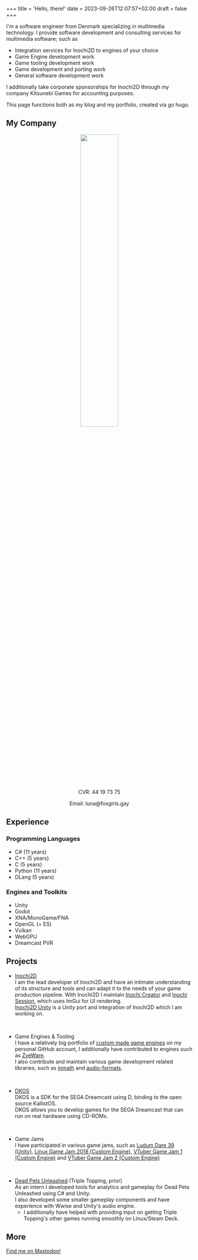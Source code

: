 +++
title = 'Hello, there!'
date = 2023-09-26T12:07:57+02:00
draft = false
+++

I'm a software engineer from Denmark specializing in multimedia technology.
I provide software development and consulting services for multimedia software; such as

 * Integration services for Inochi2D to engines of your choice
 * Game Engine development work
 * Game tooling development work
 * Game development and porting work
 * General software development work

I additionally take corporate sponsorships for Inochi2D through my company Kitsunebi Games for accounting purposes.

This page functions both as my blog and my portfolio, created via go hugo.

## My Company

<center>
    <a href="https://github.com/KitsunebiGames">
        <image style="width: 45%; height: auto;" src="/kitsunebi-games-logo.svg" />
    </a>
    <p> CVR: 44 19 73 75 </p>
    <p> Email: luna@foxgirls.gay </p>
</center>

## Experience
### Programming Languages
 * C# (11 years)
 * C++ (5 years)
 * C (5 years)
 * Python (11 years)
 * DLang (5 years)

### Engines and Toolkits
 * Unity
 * Godot
 * XNA/MonoGame/FNA
 * OpenGL (+ ES)
 * Vulkan
 * WebGPU
 * Dreamcast PVR

## Projects
 * [Inochi2D](https://inochi2d.com)  
   I am the lead developer of Inochi2D and have an intimate understanding of its structure and tools and can adapt it to the needs of your game production pipeline.
   With Inochi2D I maintain [Inochi Creator](https://github.com/Inochi2D/inochi-creator) and [Inochi Session](https://github.com/Inochi2D/inochi-session), which uses ImGui for UI rendering.  
   [Inochi2D Unity](https://github.com/Inochi2D/com.inochi2d.inochi2d-unity) is a Unity port and integration of Inochi2D which I am working on.

&nbsp;

 * Game Engines & Tooling  
   I have a relatively big portfolio of [custom made game engines](https://github.com/LunaTheFoxgirl/vtjam-engine) on my personal GitHub account, I additionally have contributed to engines such as [ZyeWare](https://github.com/zyebytevt/zyeware).  
   I also contribute and maintain various game development related libraries, such as [inmath](https://code.dlang.org/packages/inmath) and [audio-formats](https://code.dlang.org/packages/audio-formats).

&nbsp;

 * [DKOS](https://github.com/LunaTheFoxgirl/dkos)  
   DKOS is a SDK for the SEGA Dreamcast using D, binding to the open source KallistOS.  
   DKOS allows you to develop games for the SEGA Dreamcast that can run on real hardware using CD-ROMs.

&nbsp;

 * Game Jams  
   I have participated in various game jams, such as [Ludum Dare 39 (Unity)](https://ldjam.com/events/ludum-dare/39/rootemergency), [Linux Game Jam 2018 (Custom Engine)](https://itch.io/jam/linux-game-jam-2018/rate/245195), [VTuber Game Jam 1 (Custom Engine)](https://lunafoxgirlvt.itch.io/danmaku-1) and [VTuber Game Jam 2 (Custom Engine)](https://nethyr-ai.itch.io/behind-masked-hearts)

&nbsp;

 * [Dead Pets Unleashed](https://store.steampowered.com/app/1851720/Dead_Pets_Unleashed/) (Triple Topping, prior)  
     As an intern I developed tools for analytics and gameplay for Dead Pets Unleashed using C# and Unity.  
     I also developed some smaller gameplay components and have experience with Wwise and Unity's audio engine.
   * I additionally have helped with providing input on getting Triple Topping's other games running smoothly on Linux/Steam Deck.

## More

<a rel="me" href="https://vt.social/LunaFoxgirlVT">
    Find me on Mastodon!
</a>